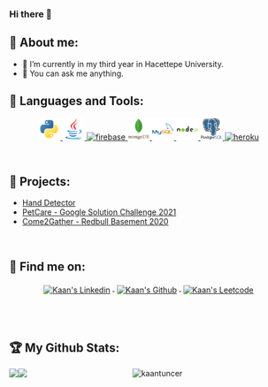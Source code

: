 ### Hi there 👋

## :boy: About me:
- 🔭 I’m currently in my third year in Hacettepe University.
- 💬 You can ask me anything.

## 🧰 Languages and Tools:

<p align="center">
 <a href="https://www.python.org" target="_blank"> <img src="https://raw.githubusercontent.com/devicons/devicon/master/icons/python/python-original.svg" alt="python" width="40" height="40"/> </a> 
 <a href="https://www.java.com" target="_blank"> <img src="https://raw.githubusercontent.com/devicons/devicon/master/icons/java/java-original.svg" alt="java" width="40" height="40"/> </a> 
 <a href="https://firebase.google.com/" target="_blank"> <img src="https://www.vectorlogo.zone/logos/firebase/firebase-icon.svg" alt="firebase" width="40" height="40"/> </a> 
 <a href="https://www.mongodb.com/" target="_blank"> <img src="https://raw.githubusercontent.com/devicons/devicon/master/icons/mongodb/mongodb-original-wordmark.svg" alt="mongodb" width="40" height="40"/> </a> <a href="https://www.mysql.com/" target="_blank"> <img src="https://raw.githubusercontent.com/devicons/devicon/master/icons/mysql/mysql-original-wordmark.svg" alt="mysql" width="40" height="40"/> </a> <a href="https://nodejs.org" target="_blank"> <img src="https://raw.githubusercontent.com/devicons/devicon/master/icons/nodejs/nodejs-original-wordmark.svg" alt="nodejs" width="40" height="40"/> </a> <a href="https://www.postgresql.org" target="_blank"> <img src="https://raw.githubusercontent.com/devicons/devicon/master/icons/postgresql/postgresql-original-wordmark.svg" alt="postgresql" width="40" height="40"/> </a> 
<a href="https://heroku.com" target="_blank"> <img src="https://www.vectorlogo.zone/logos/heroku/heroku-icon.svg" alt="heroku" width="40" height="40"/> </a> 

</p>
<br />

## :hammer: Projects:
- [Hand Detector](https://github.com/kaantuncer/HandDetector)
- [PetCare - Google Solution Challenge 2021](https://github.com/suleymanekmekci/Solution-Challenge-Pet-Care)
- [Come2Gather - Redbull Basement 2020](https://play.google.com/store/apps/details?id=com.app.Come2Gather)


<br />

##  :email: Find me on:
<p align="center">
<a href="https://www.linkedin.com/in/kaan-tun%C3%A7er-426498195/">
  <img align="center" alt="Kaan's Linkedin" height="40" style="vertical-align:top; margin:4px" src="https://cdn.jsdelivr.net/npm/simple-icons@v3/icons/linkedin.svg" />
</a>
<a href="https://github.com/kaantuncer">
  <img align="center" alt="Kaan's Github" height="40" style="vertical-align:top; margin:4px" src="https://cdn.jsdelivr.net/npm/simple-icons@v3/icons/github.svg" />
</a>
<a href="https://leetcode.com/kaantun00/" target="blank">
 <img align="center" alt="Kaan's Leetcode" style="vertical-align:top; margin:4px" src="https://upload.wikimedia.org/wikipedia/commons/1/19/LeetCode_logo_black.png" height="40" width="40" /></a>

<p/>

<br/>
<br/>



## :trophy: My Github Stats:
<div>
<a href="https://github-readme-stats.vercel.app/api?username=kaantuncer&theme=radical">
  <img  align="left" src="https://github-readme-stats.vercel.app/api?username=kaantuncer&theme=radical" />
</a>
<a href="https://github-readme-stats.vercel.app/api/top-langs/?username=kaantuncer&theme=radical">
  <img align="left" height="250" src="https://github-readme-stats.vercel.app/api/top-langs/?username=kaantuncer&theme=radical" />
</a>
</div>


<p align="center">
 <img src="https://komarev.com/ghpvc/?username=kaantuncer&color=green&style=plastic" alt="kaantuncer" /> 
</p>
